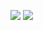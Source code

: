 ![](https://github.com/cat-milk/Anime-Girls-Holding-Programming-Books/blob/master/Python/kagome_with_python.jpg)
![](https://raw.githubusercontent.com/cat-milk/Anime-Girls-Holding-Programming-Books/)
